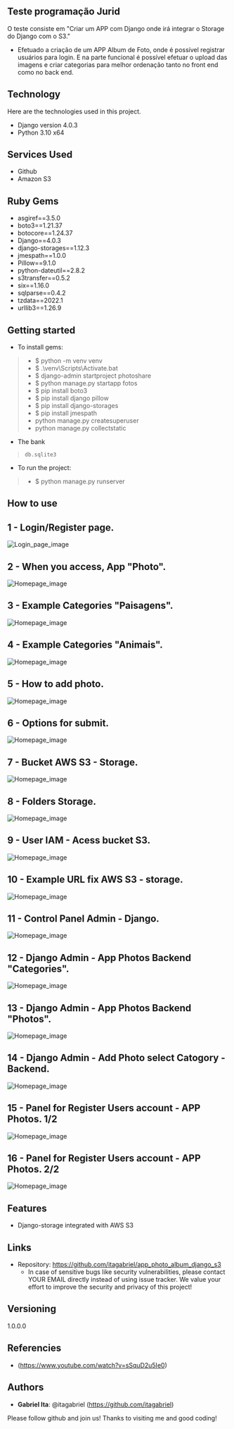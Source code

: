 ## Teste programação Jurid
 
O teste consiste em "Criar um APP com Django onde irá integrar o Storage do Django com o S3."
* Efetuado a criação de um APP Album de Foto, onde é possível registrar usuários para login. E na parte funcional é possível efetuar o upload das imagens e criar categorias para melhor ordenação tanto no front end como no back end.
 
 
## Technology 
 
Here are the technologies used in this project.
 
* Django version 4.0.3
* Python 3.10 x64

 
 
## Services Used
 
* Github
* Amazon S3
 
 
## Ruby Gems

* asgiref==3.5.0
* boto3==1.21.37
* botocore==1.24.37
* Django==4.0.3
* django-storages==1.12.3
* jmespath==1.0.0
* Pillow==9.1.0
* python-dateutil==2.8.2
* s3transfer==0.5.2
* six==1.16.0
* sqlparse==0.4.2
* tzdata==2022.1
* urllib3==1.26.9

 
## Getting started
 
* To install gems:

>*    $ python -m venv venv
>*    $ .\venv\Scripts\Activate.bat
>*    $ django-admin startproject photoshare
>*    $ python manage.py startapp fotos
>*    $ pip install boto3 
>*    $ pip install django pillow
>*    $ pip install django-storages 
>*    $ pip install jmespath
>*    python manage.py createsuperuser
>*    python manage.py collectstatic

* The bank
>     db.sqlite3

* To run the project:
>*    $ python manage.py runserver
 
## How to use
 
## 1 - Login/Register page.

![Login_page_image](https://github.com/itagabriel/app_photo_album_django_s3/blob/master/public/project2/Screenshot_1.png)

## 2 - When you access, App "Photo".

![Homepage_image](https://github.com/itagabriel/app_photo_album_django_s3/blob/master/public/project2/Screenshot_2.png)

## 3 - Example Categories "Paisagens".

![Homepage_image](https://github.com/itagabriel/app_photo_album_django_s3/blob/master/public/project2/Screenshot_3.png)

## 4 - Example Categories "Animais".

![Homepage_image](https://github.com/itagabriel/app_photo_album_django_s3/blob/master/public/project2/Screenshot_4.png)

## 5 - How to add photo.

![Homepage_image](https://github.com/itagabriel/app_photo_album_django_s3/blob/master/public/project2/Screenshot_5.png)

## 6 - Options for submit.

![Homepage_image](https://github.com/itagabriel/app_photo_album_django_s3/blob/master/public/project2/Screenshot_6.png)

## 7 - Bucket AWS S3 - Storage.

![Homepage_image](https://github.com/itagabriel/app_photo_album_django_s3/blob/master/public/project2/Screenshot_7.png)

## 8 - Folders Storage.

![Homepage_image](https://github.com/itagabriel/app_photo_album_django_s3/blob/master/public/project2/Screenshot_8.png)

## 9 - User IAM - Acess bucket S3.

![Homepage_image](https://github.com/itagabriel/app_photo_album_django_s3/blob/master/public/project2/Screenshot_9.png)

## 10 - Example URL fix AWS S3 - storage.

![Homepage_image](https://github.com/itagabriel/app_photo_album_django_s3/blob/master/public/project2/Screenshot_10.png)

## 11 - Control Panel Admin - Django.

![Homepage_image](https://github.com/itagabriel/app_photo_album_django_s3/blob/master/public/project2/Screenshot_11.png)

## 12 - Django Admin - App Photos Backend "Categories".

![Homepage_image](https://github.com/itagabriel/app_photo_album_django_s3/blob/master/public/project2/Screenshot_12.png)

## 13 - Django Admin - App Photos Backend "Photos".

![Homepage_image](https://github.com/itagabriel/app_photo_album_django_s3/blob/master/public/project2/Screenshot_13.png)

## 14 - Django Admin - Add Photo select Catogory - Backend.

![Homepage_image](https://github.com/itagabriel/app_photo_album_django_s3/blob/master/public/project2/Screenshot_14.png)

## 15 - Panel for Register Users account - APP Photos. 1/2

![Homepage_image](https://github.com/itagabriel/app_photo_album_django_s3/blob/master/public/project2/Screenshot_15.png)

## 16 - Panel for Register Users account - APP Photos. 2/2

![Homepage_image](https://github.com/itagabriel/app_photo_album_django_s3/blob/master/public/project2/Screenshot_16.png)
 
 
## Features
 
  - Django-storage integrated with AWS S3
 
 
## Links
 
  - Repository: https://github.com/itagabriel/app_photo_album_django_s3
    - In case of sensitive bugs like security vulnerabilities, please contact
      YOUR EMAIL directly instead of using issue tracker. We value your effort
      to improve the security and privacy of this project!
 
 
## Versioning
 
1.0.0.0

## Referencies
 
* (https://www.youtube.com/watch?v=sSquD2u5Ie0)
 
## Authors
 
* **Gabriel Ita**: @itagabriel (https://github.com/itagabriel)
 
Please follow github and join us!
Thanks to visiting me and good coding!
